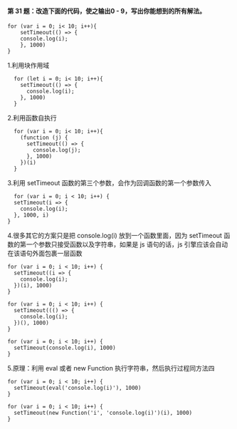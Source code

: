 #### 第 31 题：改造下面的代码，使之输出0 - 9，写出你能想到的所有解法。
```
for (var i = 0; i< 10; i++){
    setTimeout(() => {
	console.log(i);
    }, 1000)
}
```

1.利用块作用域
```
  for (let i = 0; i< 10; i++){
    setTimeout(() => {
      console.log(i);
    }, 1000)
  }
```
2.利用函数自执行
```
  for (var i = 0; i< 10; i++){
    (function (j) {
      setTimeout(() => {
        console.log(j);
      }, 1000)
    })(i)
  }
```
3.利用 setTimeout 函数的第三个参数，会作为回调函数的第一个参数传入

```
  for (var i = 0; i < 10; i++) {
  setTimeout(i => {
    console.log(i);
  }, 1000, i)
}
```

4.很多其它的方案只是把 console.log(i) 放到一个函数里面，因为 setTimeout 函数的第一个参数只接受函数以及字符串，如果是 js 语句的话，js 引擎应该会自动在该语句外面包裹一层函数

```
for (var i = 0; i < 10; i++) {
  setTimeout((i => {
    console.log(i);
  })(i), 1000)
}
```

```
for (var i = 0; i < 10; i++) {
  setTimeout((() => {
    console.log(i);
  })(), 1000)
}
```

```
for (var i = 0; i < 10; i++) {
  setTimeout(console.log(i), 1000)
}
```

5.原理：利用 eval 或者 new Function 执行字符串，然后执行过程同方法四
```
for (var i = 0; i < 10; i++) {
  setTimeout(eval('console.log(i)'), 1000)
}
```

```
for (var i = 0; i < 10; i++) {
  setTimeout(new Function('i', 'console.log(i)')(i), 1000)
}
```


